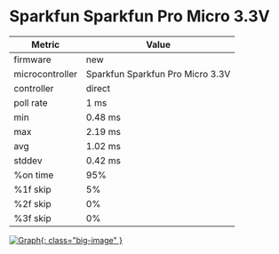 # Sparkfun Sparkfun Pro Micro 3.3V

| Metric          | Value          |
| --------------- | -------------- |
| firmware        | new            |
| microcontroller | Sparkfun Sparkfun Pro Micro 3.3V |
| controller      | direct         |
| poll rate       | 1 ms           |
| min             | 0.48 ms        |
| max             | 2.19 ms        |
| avg             | 1.02 ms        |
| stddev          | 0.42 ms        |
| %on time        | 95%            |
| %1f skip        | 5%             |
| %2f skip        | 0%             |
| %3f skip        | 0%             |

[![Graph](../../assets/images/results/santroller_direct_micro_3v3.png){: class="big-image" }](../../assets/images/results/santroller_direct_micro_3v3.png)
